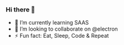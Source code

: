 ### Hi there 👋

- 🌱 I’m currently learning SAAS
- 👯 I’m looking to collaborate on @electron
- ⚡ Fun fact: Eat, Sleep, Code & Repeat
